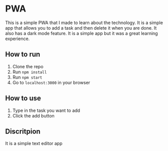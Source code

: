 # PWA
This is a simple PWA that I made to learn about the technology. It is a simple app that allows you to add a task and then delete it when you are done. It also has a dark mode feature. It is a simple app but it was a great learning experience.

## How to run
1. Clone the repo
2. Run `npm install`
3. Run `npm start`
4. Go to `localhost:3000` in your browser

## How to use
1. Type in the task you want to add
2. Click the add button

## Discritpion
It is a simple text editor app